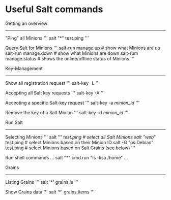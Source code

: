 Useful Salt commands
====================

Getting an overview
___________________


"Ping" all Minions
'''
salt "*" test.ping
'''

Query Salt for Minions
'''
salt-run manage.up	# show what Minions are up
salt-run manage.down	# show what Minions are down
salt-rum manage.status	# shows the online/offline status of Minions
'''

Key-Management
______________


Show all registration request
'''
salt-key -L
'''

Accepting all Salt key requests
'''
salt-key -A
'''

Acceoting a specific Salt-key request
'''
salt-key -a *minion_id*
'''

Remove the key of a Salt Minion
'''
salt-key -d *minion_id*
'''

Run Salt
________


Selecting Minions
'''
salt "*" test.ping		# select all Salt Minions
salt "web*" test.ping		# select Minions based on their Minion ID
salt -G "os:Debian" test.ping	# select Minions based on Salt Grains (see below)
'''

Run shell commands
...
salt "*" cmd.run "ls -lisa /home"
...


Grains
______


Listing Grains
'''
salt '*' grains.ls
'''

Show Grains data
'''
salt '*' grains.items
'''

